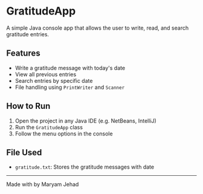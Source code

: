 # GratitudeApp

A simple Java console app that allows the user to write, read, and search gratitude entries.

## Features
- Write a gratitude message with today's date
- View all previous entries
- Search entries by specific date
- File handling using `PrintWriter` and `Scanner`

## How to Run
1. Open the project in any Java IDE (e.g. NetBeans, IntelliJ)
2. Run the `GratitudeApp` class
3. Follow the menu options in the console

## File Used
- `gratitude.txt`: Stores the gratitude messages with date

---

Made with by Maryam Jehad
